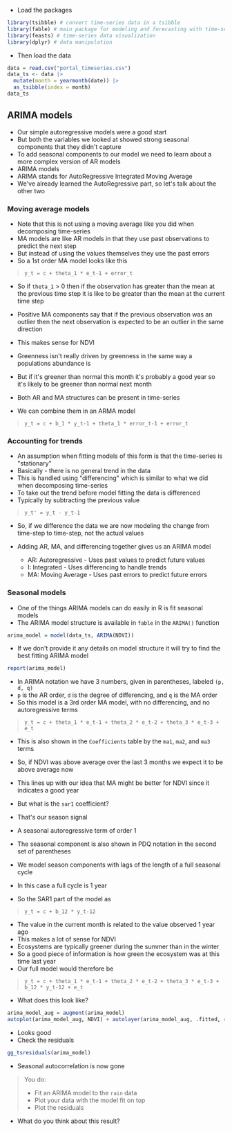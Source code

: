 

* Load the packages

```r
library(tsibble) # convert time-series data in a tsibble
library(fable) # main package for modeling and forecasting with time-series data
library(feasts) # time-series data visualization
library(dplyr) # data manipulation
```

* Then load the data

```r
data = read.csv("portal_timeseries.csv")
data_ts <- data |>
  mutate(month = yearmonth(date)) |>
  as_tsibble(index = month)
data_ts
```

## ARIMA models

* Our simple autoregressive models were a good start
* But both the variables we looked at showed strong seasonal components that they didn't capture
* To add seasonal components to our model we need to learn about a more complex version of AR models
* ARIMA models
* ARIMA stands for AutoRegressive Integrated Moving Average
* We've already learned the AutoRegressive part, so let's talk about the other two

### Moving average models

*  Note that this is not using a moving average like you did when decomposing time-series
*  MA models are like AR models in that they use past observations to predict the next step
*  But instead of using the values themselves they use the past errors
*  So a 1st order MA model looks like this 

> `y_t = c + theta_1 * e_t-1 + error_t`

* So if `theta_1` > 0 then if the observation has greater than the mean at the previous time step it is like to be greater than the mean at the current time step
* Positive MA components say that if the previous observation was an outlier then the next observation is expected to be an outlier in the same direction
* This makes sense for NDVI
* Greenness isn't really driven by greenness in the same way a populations abundance is
* But if it's greener than normal this month it's probably a good year so it's likely to be greener than normal next month

* Both AR and MA structures can be present in time-series
* We can combine them in an ARMA model

> `y_t = c + b_1 * y_t-1 + theta_1 * error_t-1 + error_t`

### Accounting for trends

* An assumption when fitting models of this form is that the time-series is "stationary"
* Basically - there is no general trend in the data
* This is handled using "differencing" which is similar to what we did when decomposing time-series
* To take out the trend before model fitting the data is differenced
* Typically by subtracting the previous value

> `y_t' = y_t - y_t-1`

* So, if we difference the data we are now modeling the change from time-step to time-step, not the actual values

* Adding AR, MA, and differencing together gives us an ARIMA model
  * AR: Autoregressive - Uses past values to predict future values
  * I: Integrated - Uses differencing to handle trends
  * MA: Moving Average - Uses past errors to predict future errors

### Seasonal models

* One of the things ARIMA models can do easily in R is fit seasonal models
* The ARIMA model structure is available in `fable` in the `ARIMA()` function

```r
arima_model = model(data_ts, ARIMA(NDVI))
```

* If we don't provide it any details on model structure it will try to find the best fitting ARIMA model

```r
report(arima_model)
```

* In ARIMA notation we have 3 numbers, given in parentheses, labeled `(p, d, q)`
* `p` is the AR order, `d` is the degree of differencing, and `q` is the MA order
* So this model is a 3rd order MA model, with no differencing, and no autoregressive terms

> `y_t = c + theta_1 * e_t-1 + theta_2 * e_t-2 + theta_3 * e_t-3 + e_t`

* This is also shown in the `Coefficients` table by the `ma1`, `ma2`, and `ma3` terms
* So, if NDVI was above average over the last 3 months we expect it to be above average now
* This lines up with our idea that MA might be better for NDVI since it indicates a good year

* But what is the `sar1` coefficient?
* That's our season signal
* A seasonal autoregressive term of order 1
* The seasonal component is also shown in PDQ notation in the second set of parentheses
* We model season components with lags of the length of a full seasonal cycle
* In this case a full cycle is 1 year
* So the SAR1 part of the model as

> `y_t = c + b_12 * y_t-12`

* The value in the current month is related to the value observed 1 year ago
* This makes a lot of sense for NDVI
* Ecosystems are typically greener during the summer than in the winter
* So a good piece of information is how green the ecosystem was at this time last year
* Our full model would therefore be

> `y_t = c + theta_1 * e_t-1 + theta_2 * e_t-2 + theta_3 * e_t-3 + b_12 * y_t-12 + e_t`

* What does this look like?

```r
arima_model_aug = augment(arima_model)
autoplot(arima_model_aug, NDVI) + autolayer(arima_model_aug, .fitted, color = "orange")
```

* Looks good
* Check the residuals

```r
gg_tsresiduals(arima_model)
```

* Seasonal autocorrelation is now gone

> You do:
> * Fit an ARIMA model to the `rain` data
> * Plot your data with the model fit on top
> * Plot the residuals

* What do you think about this result?

